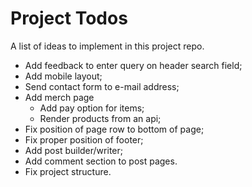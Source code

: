 # Project Todos

A list of ideas to implement in this project repo.

- Add feedback to enter query on header search field;
- Add mobile layout;
- Send contact form to e-mail address;
- Add merch page
  - Add pay option for items;
  - Render products from an api;
- Fix position of page row to bottom of page;
- Fix proper position of footer;
- Add post builder/writer;
- Add comment section to post pages.
- Fix project structure.

